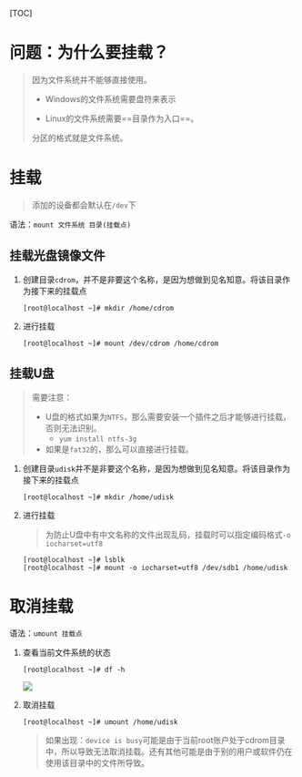 [TOC]

# 问题：为什么要挂载？

> 因为文件系统并不能够直接使用。
>
> - Windows的文件系统需要盘符来表示
>
> - Linux的文件系统需要==目录作为入口==。
>
> 分区的格式就是文件系统。





# 挂载

> 添加的设备都会默认在`/dev`下

语法：`mount 文件系统 目录(挂载点)`

## 挂载光盘镜像文件

1. 创建目录`cdrom`，并不是非要这个名称，是因为想做到见名知意。将该目录作为接下来的挂载点

   ```shell
   [root@localhost ~]# mkdir /home/cdrom
   ```

2. 进行挂载

   ```shell
   [root@localhost ~]# mount /dev/cdrom /home/cdrom
   ```

## 挂载U盘

> 需要注意：
>
> - U盘的格式如果为`NTFS`，那么需要安装一个插件之后才能够进行挂载，否则无法识别。
>   - `yum install ntfs-3g`
> - 如果是`fat32`的，那么可以直接进行挂载。

1. 创建目录`udisk`并不是非要这个名称，是因为想做到见名知意。将该目录作为接下来的挂载点

   ```shell
   [root@localhost ~]# mkdir /home/udisk
   ```

2. 进行挂载

   > 为防止U盘中有中文名称的文件出现乱码，挂载时可以指定编码格式`-o iocharset=utf8`

   ```shell
   [root@localhost ~]# lsblk
   [root@localhost ~]# mount -o iocharset=utf8 /dev/sdb1 /home/udisk
   ```





# 取消挂载

语法：`umount 挂载点`

1. 查看当前文件系统的状态

   ```shell
   [root@localhost ~]# df -h
   ```

   ![](https://note.youdao.com/yws/api/personal/file/7D7C7E1ACB654688B3FEB290CFAA8D1A?method=download&shareKey=bf6274f0250d741f0e35d9811c3a48bd)

2. 取消挂载

   ```shell
   [root@localhost ~]# umount /home/udisk
   ```

   > 如果出现：`device is busy`可能是由于当前root账户处于cdrom目录中，所以导致无法取消挂载。还有其他可能是由于别的用户或软件仍在使用该目录中的文件所导致。

